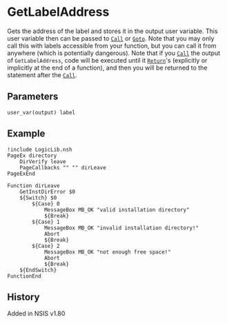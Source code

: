 # GetLabelAddress

Gets the address of the label and stores it in the output user variable. This user variable then can be passed to [`Call`][1] or [`Goto`][2]. Note that you may only call this with labels accessible from your function, but you can call it from anywhere (which is potentially dangerous). Note that if you [`Call`][1] the output of `GetLabelAddress`, code will be executed until it [`Return`][3]'s (explicitly or implicitly at the end of a function), and then you will be returned to the statement after the [`Call`][1].

## Parameters

    user_var(output) label

## Example

    !include LogicLib.nsh
    PageEx directory
        DirVerify leave
        PageCallbacks "" "" dirLeave
    PageExEnd
     
    Function dirLeave
        GetInstDirError $0
        ${Switch} $0
            ${Case} 0
                MessageBox MB_OK "valid installation directory"
                ${Break}
            ${Case} 1
                MessageBox MB_OK "invalid installation directory!"
                Abort
                ${Break}
            ${Case} 2
                MessageBox MB_OK "not enough free space!"
                Abort
                ${Break}
        ${EndSwitch}
    FunctionEnd

## History

Added in NSIS v1.80

[1]: Call.md
[2]: Goto.md
[3]: Return.md